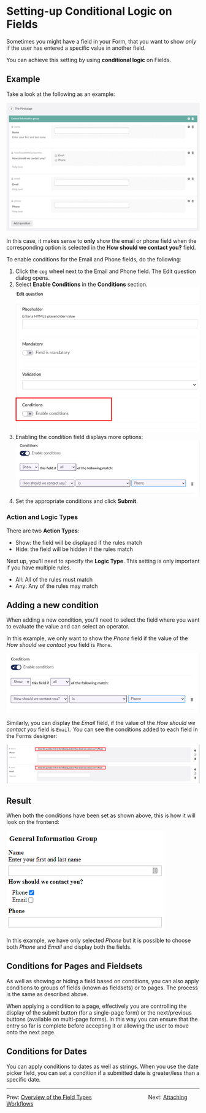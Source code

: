 # Setting-up Conditional Logic on Fields

Sometimes you might have a field in your Form, that you want to show *only* if the user has entered a specific value in another field.

You can achieve this setting by using **conditional logic** on Fields.

## Example

Take a look at the following as an example:

![Example Form](images/ExampleForm.png)

In this case, it makes sense to **only** show the email or phone field when the corresponding option is selected in the **How should we contact you?** field.

To enable conditions for the Email and Phone fields, do the following:

1. Click the `cog` wheel next to the Email and Phone field. The Edit question dialog opens.
2. Select **Enable Conditions** in the **Conditions** section.
    ![Enable conditions](images/EnableConditions-v9.png)
3. Enabling the condition field displays more options:
    ![Conditions](images/conditions-v9.png)
4. Set the appropriate conditions and click **Submit**.

### Action and Logic Types

There are two **Action Types**:

- Show: the field will be displayed if the rules match
- Hide: the field will be hidden if the rules match

Next up, you'll need to specify the **Logic Type**. This setting is only important if you have multiple rules.

- All: All of the rules must match
- Any: Any of the rules may match

## Adding a new condition

When adding a new condition, you'll need to select the field where you want to evaluate the value and can select an operator.

In this example, we only want to show the *Phone* field if the value of the *How should we contact you* field is `Phone`.

![Setup rule](images/conditions-v9.png)

Similarly, you can display the *Email* field, if the value of the *How should we contact you* field is `Email`. You can see the conditions added to each field in the Forms designer:

![See conditions in the Forms designer](images/exampleBackoffice-v9.png)

## Result

When both the conditions have been set as shown above, this is how it will look on the frontend:

![Frontend Example](images/exampleFrontend-v9.png)

In this example, we have only selected *Phone* but it is possible to choose both *Phone* and *Email* and display both the fields.

## Conditions for Pages and Fieldsets

As well as showing or hiding a field based on conditions, you can also apply conditions to groups of fields (known as fieldsets) or to pages. The process is the same as described above.

When applying a condition to a page, effectively you are controlling the display of the submit button (for a single-page form) or the next/previous buttons (available on multi-page forms).  In this way you can ensure that the entry so far is complete before accepting it or allowing the user to move onto the next page.

## Conditions for Dates

You can apply conditions to dates as well as strings. When you use the date picker field, you can set a condition if a submitted date is greater/less than a specific date.

---

Prev: [Overview of the Field Types](../Fieldtypes/index.md) &emsp; &emsp; &emsp; &emsp; &emsp; &emsp; &emsp; &emsp; Next: [Attaching Workflows](../../Attaching-Workflows/index.md)
